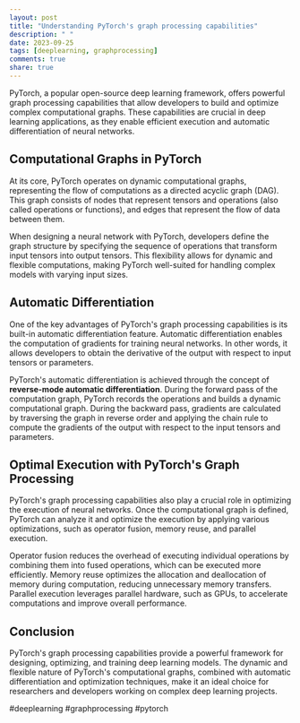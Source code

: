 ```yaml
---
layout: post
title: "Understanding PyTorch's graph processing capabilities"
description: " "
date: 2023-09-25
tags: [deeplearning, graphprocessing]
comments: true
share: true
---
```


PyTorch, a popular open-source deep learning framework, offers powerful graph processing capabilities that allow developers to build and optimize complex computational graphs. These capabilities are crucial in deep learning applications, as they enable efficient execution and automatic differentiation of neural networks.

## Computational Graphs in PyTorch

At its core, PyTorch operates on dynamic computational graphs, representing the flow of computations as a directed acyclic graph (DAG). This graph consists of nodes that represent tensors and operations (also called operations or functions), and edges that represent the flow of data between them.

When designing a neural network with PyTorch, developers define the graph structure by specifying the sequence of operations that transform input tensors into output tensors. This flexibility allows for dynamic and flexible computations, making PyTorch well-suited for handling complex models with varying input sizes.

## Automatic Differentiation

One of the key advantages of PyTorch's graph processing capabilities is its built-in automatic differentiation feature. Automatic differentiation enables the computation of gradients for training neural networks. In other words, it allows developers to obtain the derivative of the output with respect to input tensors or parameters.

PyTorch's automatic differentiation is achieved through the concept of **reverse-mode automatic differentiation**. During the forward pass of the computation graph, PyTorch records the operations and builds a dynamic computational graph. During the backward pass, gradients are calculated by traversing the graph in reverse order and applying the chain rule to compute the gradients of the output with respect to the input tensors and parameters.

## Optimal Execution with PyTorch's Graph Processing

PyTorch's graph processing capabilities also play a crucial role in optimizing the execution of neural networks. Once the computational graph is defined, PyTorch can analyze it and optimize the execution by applying various optimizations, such as operator fusion, memory reuse, and parallel execution.

Operator fusion reduces the overhead of executing individual operations by combining them into fused operations, which can be executed more efficiently. Memory reuse optimizes the allocation and deallocation of memory during computation, reducing unnecessary memory transfers. Parallel execution leverages parallel hardware, such as GPUs, to accelerate computations and improve overall performance.

## Conclusion

PyTorch's graph processing capabilities provide a powerful framework for designing, optimizing, and training deep learning models. The dynamic and flexible nature of PyTorch's computational graphs, combined with automatic differentiation and optimization techniques, make it an ideal choice for researchers and developers working on complex deep learning projects.

#deeplearning #graphprocessing #pytorch